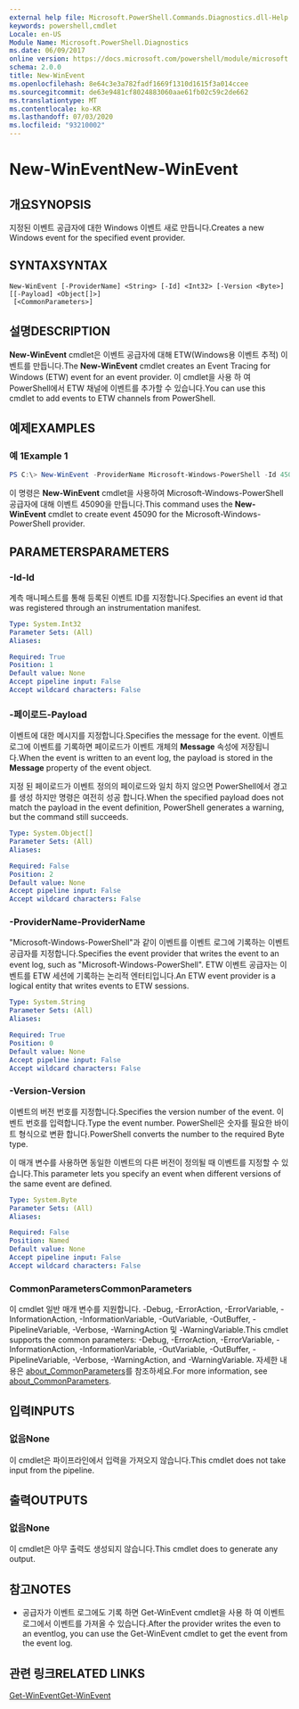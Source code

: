 ```yaml
---
external help file: Microsoft.PowerShell.Commands.Diagnostics.dll-Help.xml
keywords: powershell,cmdlet
Locale: en-US
Module Name: Microsoft.PowerShell.Diagnostics
ms.date: 06/09/2017
online version: https://docs.microsoft.com/powershell/module/microsoft.powershell.diagnostics/new-winevent?view=powershell-7&WT.mc_id=ps-gethelp
schema: 2.0.0
title: New-WinEvent
ms.openlocfilehash: 8e64c3e3a782fadf1669f1310d1615f3a014ccee
ms.sourcegitcommit: de63e9481cf8024883060aae61fb02c59c2de662
ms.translationtype: MT
ms.contentlocale: ko-KR
ms.lasthandoff: 07/03/2020
ms.locfileid: "93210002"
---
```

# <span data-ttu-id="29896-103">New-WinEvent</span><span class="sxs-lookup"><span data-stu-id="29896-103">New-WinEvent</span></span>

## <span data-ttu-id="29896-104">개요</span><span class="sxs-lookup"><span data-stu-id="29896-104">SYNOPSIS</span></span>
<span data-ttu-id="29896-105">지정된 이벤트 공급자에 대한 Windows 이벤트 새로 만듭니다.</span><span class="sxs-lookup"><span data-stu-id="29896-105">Creates a new Windows event for the specified event provider.</span></span>

## <span data-ttu-id="29896-106">SYNTAX</span><span class="sxs-lookup"><span data-stu-id="29896-106">SYNTAX</span></span>

```
New-WinEvent [-ProviderName] <String> [-Id] <Int32> [-Version <Byte>] [[-Payload] <Object[]>]
 [<CommonParameters>]
```

## <span data-ttu-id="29896-107">설명</span><span class="sxs-lookup"><span data-stu-id="29896-107">DESCRIPTION</span></span>

<span data-ttu-id="29896-108">**New-WinEvent** cmdlet은 이벤트 공급자에 대해 ETW(Windows용 이벤트 추적) 이벤트를 만듭니다.</span><span class="sxs-lookup"><span data-stu-id="29896-108">The **New-WinEvent** cmdlet creates an Event Tracing for Windows (ETW) event for an event provider.</span></span>
<span data-ttu-id="29896-109">이 cmdlet을 사용 하 여 PowerShell에서 ETW 채널에 이벤트를 추가할 수 있습니다.</span><span class="sxs-lookup"><span data-stu-id="29896-109">You can use this cmdlet to add events to ETW channels from PowerShell.</span></span>

## <span data-ttu-id="29896-110">예제</span><span class="sxs-lookup"><span data-stu-id="29896-110">EXAMPLES</span></span>

### <span data-ttu-id="29896-111">예 1</span><span class="sxs-lookup"><span data-stu-id="29896-111">Example 1</span></span>

```powershell
PS C:\> New-WinEvent -ProviderName Microsoft-Windows-PowerShell -Id 45090 -Payload @("Workflow", "Running")
```

<span data-ttu-id="29896-112">이 명령은 **New-WinEvent** cmdlet을 사용하여 Microsoft-Windows-PowerShell 공급자에 대해 이벤트 45090을 만듭니다.</span><span class="sxs-lookup"><span data-stu-id="29896-112">This command uses the **New-WinEvent** cmdlet to create event 45090 for the Microsoft-Windows-PowerShell provider.</span></span>

## <span data-ttu-id="29896-113">PARAMETERS</span><span class="sxs-lookup"><span data-stu-id="29896-113">PARAMETERS</span></span>

### <span data-ttu-id="29896-114">-Id</span><span class="sxs-lookup"><span data-stu-id="29896-114">-Id</span></span>

<span data-ttu-id="29896-115">계측 매니페스트를 통해 등록된 이벤트 ID를 지정합니다.</span><span class="sxs-lookup"><span data-stu-id="29896-115">Specifies an event id that was registered through an instrumentation manifest.</span></span>

```yaml
Type: System.Int32
Parameter Sets: (All)
Aliases:

Required: True
Position: 1
Default value: None
Accept pipeline input: False
Accept wildcard characters: False
```

### <span data-ttu-id="29896-116">-페이로드</span><span class="sxs-lookup"><span data-stu-id="29896-116">-Payload</span></span>

<span data-ttu-id="29896-117">이벤트에 대한 메시지를 지정합니다.</span><span class="sxs-lookup"><span data-stu-id="29896-117">Specifies the message for the event.</span></span> <span data-ttu-id="29896-118">이벤트 로그에 이벤트를 기록하면 페이로드가 이벤트 개체의 **Message** 속성에 저장됩니다.</span><span class="sxs-lookup"><span data-stu-id="29896-118">When the event is written to an event log, the payload is stored in the **Message** property of the event object.</span></span>

<span data-ttu-id="29896-119">지정 된 페이로드가 이벤트 정의의 페이로드와 일치 하지 않으면 PowerShell에서 경고를 생성 하지만 명령은 여전히 성공 합니다.</span><span class="sxs-lookup"><span data-stu-id="29896-119">When the specified payload does not match the payload in the event definition, PowerShell generates a warning, but the command still succeeds.</span></span>

```yaml
Type: System.Object[]
Parameter Sets: (All)
Aliases:

Required: False
Position: 2
Default value: None
Accept pipeline input: False
Accept wildcard characters: False
```

### <span data-ttu-id="29896-120">-ProviderName</span><span class="sxs-lookup"><span data-stu-id="29896-120">-ProviderName</span></span>

<span data-ttu-id="29896-121">"Microsoft-Windows-PowerShell"과 같이 이벤트를 이벤트 로그에 기록하는 이벤트 공급자를 지정합니다.</span><span class="sxs-lookup"><span data-stu-id="29896-121">Specifies the event provider that writes the event to an event log, such as "Microsoft-Windows-PowerShell".</span></span> <span data-ttu-id="29896-122">ETW 이벤트 공급자는 이벤트를 ETW 세션에 기록하는 논리적 엔터티입니다.</span><span class="sxs-lookup"><span data-stu-id="29896-122">An ETW event provider is a logical entity that writes events to ETW sessions.</span></span>

```yaml
Type: System.String
Parameter Sets: (All)
Aliases:

Required: True
Position: 0
Default value: None
Accept pipeline input: False
Accept wildcard characters: False
```

### <span data-ttu-id="29896-123">-Version</span><span class="sxs-lookup"><span data-stu-id="29896-123">-Version</span></span>

<span data-ttu-id="29896-124">이벤트의 버전 번호를 지정합니다.</span><span class="sxs-lookup"><span data-stu-id="29896-124">Specifies the version number of the event.</span></span> <span data-ttu-id="29896-125">이벤트 번호를 입력합니다.</span><span class="sxs-lookup"><span data-stu-id="29896-125">Type the event number.</span></span> <span data-ttu-id="29896-126">PowerShell은 숫자를 필요한 바이트 형식으로 변환 합니다.</span><span class="sxs-lookup"><span data-stu-id="29896-126">PowerShell converts the number to the required Byte type.</span></span>

<span data-ttu-id="29896-127">이 매개 변수를 사용하면 동일한 이벤트의 다른 버전이 정의될 때 이벤트를 지정할 수 있습니다.</span><span class="sxs-lookup"><span data-stu-id="29896-127">This parameter lets you specify an event when different versions of the same event are defined.</span></span>

```yaml
Type: System.Byte
Parameter Sets: (All)
Aliases:

Required: False
Position: Named
Default value: None
Accept pipeline input: False
Accept wildcard characters: False
```

### <span data-ttu-id="29896-128">CommonParameters</span><span class="sxs-lookup"><span data-stu-id="29896-128">CommonParameters</span></span>

<span data-ttu-id="29896-129">이 cmdlet 일반 매개 변수를 지원합니다. -Debug, -ErrorAction, -ErrorVariable, -InformationAction, -InformationVariable, -OutVariable, -OutBuffer, -PipelineVariable, -Verbose, -WarningAction 및 -WarningVariable.</span><span class="sxs-lookup"><span data-stu-id="29896-129">This cmdlet supports the common parameters: -Debug, -ErrorAction, -ErrorVariable, -InformationAction, -InformationVariable, -OutVariable, -OutBuffer, -PipelineVariable, -Verbose, -WarningAction, and -WarningVariable.</span></span> <span data-ttu-id="29896-130">자세한 내용은 [about_CommonParameters](https://go.microsoft.com/fwlink/?LinkID=113216)를 참조하세요.</span><span class="sxs-lookup"><span data-stu-id="29896-130">For more information, see [about_CommonParameters](https://go.microsoft.com/fwlink/?LinkID=113216).</span></span>

## <span data-ttu-id="29896-131">입력</span><span class="sxs-lookup"><span data-stu-id="29896-131">INPUTS</span></span>

### <span data-ttu-id="29896-132">없음</span><span class="sxs-lookup"><span data-stu-id="29896-132">None</span></span>

<span data-ttu-id="29896-133">이 cmdlet은 파이프라인에서 입력을 가져오지 않습니다.</span><span class="sxs-lookup"><span data-stu-id="29896-133">This cmdlet does not take input from the pipeline.</span></span>

## <span data-ttu-id="29896-134">출력</span><span class="sxs-lookup"><span data-stu-id="29896-134">OUTPUTS</span></span>

### <span data-ttu-id="29896-135">없음</span><span class="sxs-lookup"><span data-stu-id="29896-135">None</span></span>

<span data-ttu-id="29896-136">이 cmdlet은 아무 출력도 생성되지 않습니다.</span><span class="sxs-lookup"><span data-stu-id="29896-136">This cmdlet does to generate any output.</span></span>

## <span data-ttu-id="29896-137">참고</span><span class="sxs-lookup"><span data-stu-id="29896-137">NOTES</span></span>

* <span data-ttu-id="29896-138">공급자가 이벤트 로그에도 기록 하면 Get-WinEvent cmdlet을 사용 하 여 이벤트 로그에서 이벤트를 가져올 수 있습니다.</span><span class="sxs-lookup"><span data-stu-id="29896-138">After the provider writes the even to an eventlog, you can use the Get-WinEvent cmdlet to get the event from the event log.</span></span>

## <span data-ttu-id="29896-139">관련 링크</span><span class="sxs-lookup"><span data-stu-id="29896-139">RELATED LINKS</span></span>

[<span data-ttu-id="29896-140">Get-WinEvent</span><span class="sxs-lookup"><span data-stu-id="29896-140">Get-WinEvent</span></span>](Get-WinEvent.md)
